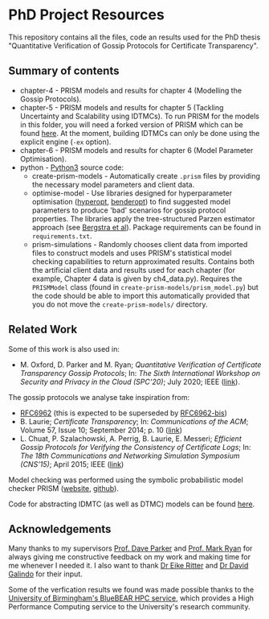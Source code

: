 # PhD Project Resources
This repository contains all the files, code an results used for the PhD thesis "Quantitative Verification of Gossip Protocols for Certificate Transparency".

## Summary of contents

* chapter-4 - PRISM models and results for chapter 4 (Modelling the Gossip Protocols).
* chapter-5 - PRISM models and results for chapter 5 (Tackling Uncertainty and Scalability using IDTMCs). To run PRISM for the models in this folder, you will need a forked version of PRISM which can be found [here](https://github.com/MCOxford/prism). At the moment, building IDTMCs can only be done using the explicit engine (```-ex``` option).
* chapter-6 - PRISM models and results for chapter 6 (Model Parameter Optimisation).
* python - [Python3](https://www.python.org/) source code: 
	* create-prism-models - Automatically create ```.prism``` files by providing the necessary model parameters and client data.
	* optimise-model - Use libraries designed for hyperparameter optimisation ([hyperopt](https://github.com/hyperopt/hyperopt), [benderopt](https://github.com/Dreem-Organization/benderopt)) to find suggested model parameters to produce 'bad' scenarios for gossip protocol properties. The libraries apply the tree-structured Parzen estimator approach (see [Bergstra et al](https://www.lri.fr/~kegl/research/PDFs/BeBaBeKe11.pdf)). Package requirements can be found in ```requirements.txt```.
	* prism-simulations - Randomly chooses client data from imported files to construct models and uses PRISM's statistical model checking capabilities to return approximated results. Contains both the artificial client data and results used for each chapter (for example, Chapter 4 data is given by ch4_data.py). Requires the ```PRISMModel``` class (found in ```create-prism-models/prism_model.py```) but the code should be able to import this automatically provided that you do not move the ```create-prism-models/``` directory.

## Related Work

Some of this work is also used in:
* M. Oxford, D. Parker and M. Ryan; _Quantitative Verification of Certificate Transparency Gossip Protocols_; In: _The Sixth International Workshop on Security and Privacy in the Cloud (SPC'20)_; July 2020; IEEE ([link](https://www.prismmodelchecker.org/papers/spc20.pdf)).

The gossip protocols we analyse take inspiration from:
* [RFC6962](https://tools.ietf.org/html/rfc6962) (this is expected to be superseded by [RFC6962-bis](https://datatracker.ietf.org/doc/draft-ietf-trans-rfc6962-bis/))
* B. Laurie; _Certificate Transparency_; In: _Communications of the ACM_; Volume 57, Issue 10; September 2014; p. 10 ([link](https://dl.acm.org/doi/fullHtml/10.1145/2659897))
* L. Chuat, P. Szalachowski, A. Perrig, B. Laurie, E. Messeri; _Efficient Gossip Protocols for Verifying the Consistency of Certificate Logs_; In: _The 18th Communications and Networking Simulation
Symposium (CNS’15)_; April 2015; IEEE ([link](https://arxiv.org/pdf/1511.01514.pdf))

Model checking was performed using the symbolic probabilistic model checker PRISM ([website](http://www.prismmodelchecker.org/), [github](https://github.com/prismmodelchecker/prism)).

Code for abstracting IDMTC (as well as DTMC) models can be found [here](https://github.com/MCOxford/prism/blob/abs_test/prism/src/prism/AbstractionTest.java).

## Acknowledgements

Many thanks to my supervisors [Prof. Dave Parker](www.cs.bham.ac.uk/~parkerdx) and [Prof. Mark Ryan](www.cs.bham.ac.uk/~mdr) for always giving me constructive feedback on my work and making time for me whenever I needed it. I also want to thank [Dr Eike Ritter](https://www.cs.bham.ac.uk/~exr/) and [Dr David Galindo](https://www.birmingham.ac.uk/staff/profiles/computer-science/galindo-david.aspx) for their input. 

Some of the verfication results we found was made possible thanks to the [University of Birmingham's BlueBEAR HPC service](http://www.birmingham.ac.uk/bear), which provides a High Performance Computing service to the University's research community.